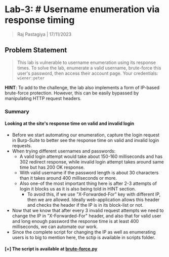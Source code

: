 # Lab-3: # Username enumeration via response timing
> Raj Pastagiya | 17/11/2023

## Problem Statement

> This lab is vulnerable to username enumeration using its response times. To solve the lab, enumerate a valid username, brute-force this user's password, then access their account page.
> Your credentials: `wiener:peter`

**HINT**: To add to the challenge, the lab also implements a form of IP-based brute-force protection. However, this can be easily bypassed by manipulating HTTP request headers.

### Summary

#### Looking at the site's response time on valid and invalid login 
- Before we start automating our enumeration, capture the login request in Burp-Suite to better see the response time on valid and invalid login requests.
- When trying different usernames and passwords:
	- A valid login attempt would take about 150-160 milliseconds and has 302 redirect response, while invalid login attempt takes around same time but has 200 OK response.
	- With valid username if the password length is about 30 characters than it takes around 400 milliseconds or more.
	- Also one-of the most important thing here is after 2-3 attempts of login it blocks us as it is also being told in HINT section.
		- To avoid this, if we use "X-Forwarded-For" key with different IP, then we are allowed. Ideally web-application allows this header and checks the header if the IP is in its block-list or not.
- Now that we know that after every 3 invalid request attempts we need to change the IP in "X-Forwarded-For" header, and also that for valid user and long enough password the response time is at least 400 milliseconds, we can automate our work.
- Since the complete script for changing the IP as well as enumerating users is to big to mention here, the sctip is available in scripts folder.

#### \[+] The script is available at [brute-force.py](./scripts/brute-force.py)





